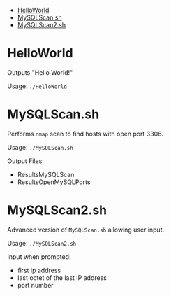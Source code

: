 
- [HelloWorld](#helloworld)
- [MySQLScan.sh](#mysqlscansh)
- [MySQLScan2.sh](#mysqlscan2sh)



# HelloWorld
Outputs "Hello World!"

Usage: `./HelloWorld`

# MySQLScan.sh
Performs `nmap` scan to find hosts with open port 3306.

Usage: `./MySQLScan.sh`

Output Files:
- ResultsMySQLScan
- ResultsOpenMySQLPorts

# MySQLScan2.sh
Advanced version of `MySQLScan.sh` allowing user input.

Usage: `./MySQLScan2.sh`

Input when prompted:
- first ip address
- last octet of the last IP address
- port number